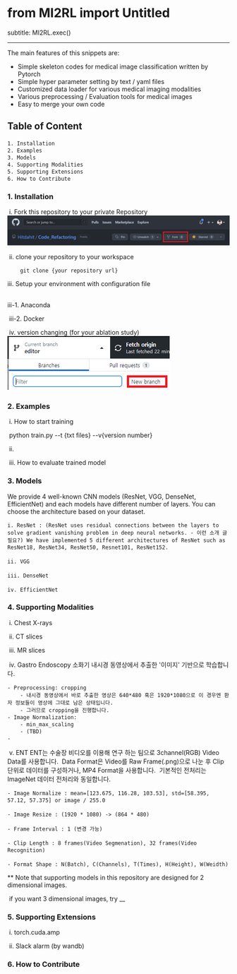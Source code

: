 # from MI2RL import Untitled

subtitle: MI2RL.exec()

---

The main features of this snippets are:

- Simple skeleton codes for medical image classification written by Pytorch
- Simple hyper parameter setting by text / yaml files
- Customized data loader for various medical imaging modalities
- Various preprocessing / Evaluation tools for medical images
- Easy to merge your own code 

## Table of Content

	1. Installation
 	2. Examples
 	3. Models
 	4. Supporting Modalities
 	5. Supporting Extensions
 	6. How to Contribute

### 1. Installation

​	i. Fork this repository to your private Repository
		![캡처](/imgs/fork.png)

​	ii. clone your repository to your workspace
		
		git clone {your repository url}

   iii. Setup your environment with configuration file

​		
	   iii-1. Anaconda

​		iii-2. Docker

​	iv. version changing (for your ablation study)
	![캡처](/imgs/for_ablation.png)


### 2. Examples

​	i. How to start training

​		python train.py --t {txt files} --v{version number}

​	ii. 

​	iii. How to evaluate trained model 

### 3. Models
We provide 4 well-known CNN models (ResNet, VGG, DenseNet, EfficientNet) and each models have different number of layers. You can choose the architecture based on your dataset.

    i. ResNet : (ResNet uses residual connections between the layers to solve gradient vanishing problem in deep neural networks. - 이런 소개 글 필요?) We have implemented 5 different architectures of ResNet such as ResNet18, ResNet34, ResNet50, Resnet101, ResNet152. 

    ii. VGG

    iii. DenseNet

    iv. EfficientNet

### 4. Supporting Modalities

​	i. Chest X-rays

​	ii. CT slices

​	iii. MR slices

​	iv. Gastro Endoscopy
	소화기 내시경 동영상에서 추출한 '이미지' 기반으로 학습합니다.

	- Preprocessing: cropping
    	- 내시경 동영상에서 바로 추출한 영상은 640*480 혹은 1920*1080으로 이 경우엔 환자 정보들이 영상에 그대로 남은 상태입니다.
    	- 그러므로 cropping을 진행합니다.
  	- Image Normalization: 
    	- min_max_scaling 
    	- (TBD)
  	- 
	
​	v. ENT
    ENT는 수술장 비디오를 이용해 연구 하는 팀으로 3channel(RGB) Video Data를 사용합니다. 
​    Data Format은 Video를 Raw Frame(.png)으로 나눈 후 Clip 단위로 데이터를 구성하거나, MP4 Format을 사용합니다.
​    기본적인 전처리는 ImageNet 데이터 전처리와 동일합니다. 

    - Image Normalize : mean=[123.675, 116.28, 103.53], std=[58.395, 57.12, 57.375] or image / 255.0
    
    - Image Resize : (1920 * 1080) -> (864 * 480) 

    - Frame Interval : 1 (변경 가능)

    - Clip Length : 8 frames(Video Segmenation), 32 frames(Video Recognition) 

    - Format Shape : N(Batch), C(Channels), T(Times), H(Height), W(Weidth)

** Note that supporting models in this repository are designed for 2 dimensional images.

​	if you want 3 dimensional images, try __

### 5. Supporting Extensions

​	i. torch.cuda.amp

​	ii. Slack alarm (by wandb)

### 6. How to Contribute 

​        

